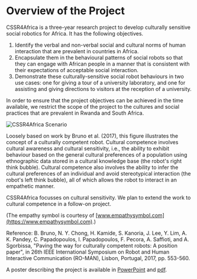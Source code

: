 # Overview of the  Project

 CSSR4Africa is a three-year research project to develop culturally sensitive social robotics for Africa. It has the following objectives.
 1. Identify the verbal and non-verbal social and cultural norms of human interaction that are prevalent in countries in Africa.
  2. Encapsulate them in the behavioural patterns of social robots so that they  can engage with African people in a manner that is consistent with their expectations of acceptable social interaction.
  3. Demonstrate these culturally-sensitive social robot behaviours in two use cases: one for giving a tour of a university laboratory, and one for assisting and giving directions to visitors at the reception of a university.
 
 In order to ensure that the project objectives can be achieved in the time available, we restrict the scope of the project to the cultures and social practices that are prevalent in Rwanda and South Africa.
    
![CSSR4Africa Scenario](/images/CSSR_Scenario3A.png)

Loosely based on work by Bruno et al. (2017), this figure illustrates the concept of a culturally competent robot. Cultural competence involves cultural awareness and cultural sensitivity, i.e.,  the ability to exhibit behaviour based on the general cultural preferences of a population using  ethnographic data stored in a cultural knowledge base (the robot's right think bubble).  Cultural competence also involves the ability to infer the cultural preferences of an individual and avoid stereotypical interaction (the robot's left think bubble), all of which allows  the robot to interact in an empathetic manner.  

CSSR4Africa focusses on cultural sensitivity. We plan to extend the work to cultural competence in a follow-on project.
 
 (The empathy symbol is courtesy of [www.empathysymbol.com](https://www.empathysymbol.com).)
 
 Reference: B. Bruno, N. Y. Chong, H. Kamide, S. Kanoria, J. Lee, Y. Lim, A. K. Pandey, C. Papadopoulos, I. Papadopoulos, F. Pecora, A. Saffioti, and A. Sgorbissa, "Paving the way for culturally competent robots: A position paper", in 26th IEEE International Symposium on Robot and Human Interactive Communication (RO-MAN), Lisbon, Portugal, 2017, pp. 553-560.
    
A poster describing the project is available in [PowerPoint](https://cssr4africa.github.io/posters/CSSR4Africa.pptx) and [pdf](https://cssr4africa.github.io/posters/CSSR4Africa.pdf).
